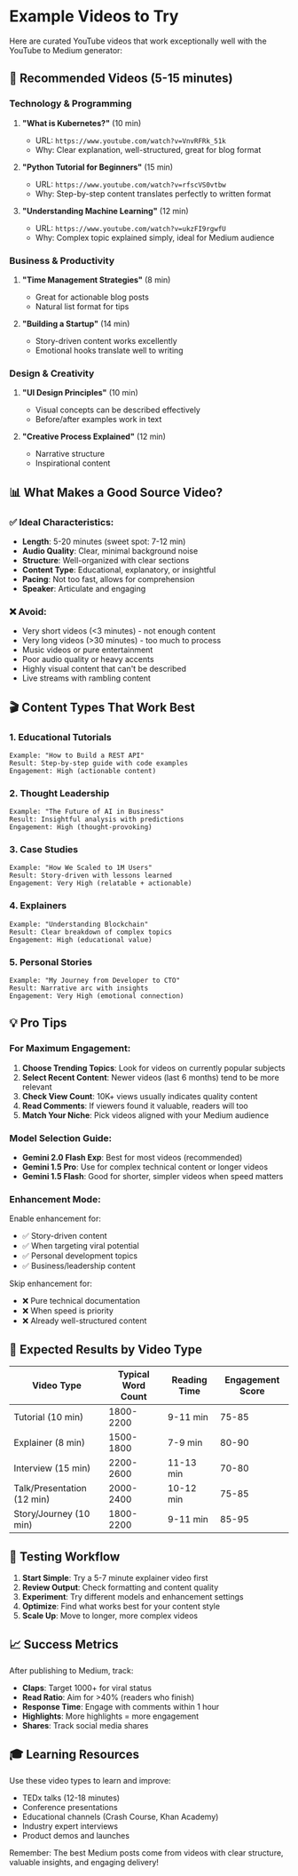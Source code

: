 # Example Videos to Try

Here are curated YouTube videos that work exceptionally well with the YouTube to Medium generator:

## 🎯 Recommended Videos (5-15 minutes)

### Technology & Programming

1. **"What is Kubernetes?"** (10 min)
   - URL: `https://www.youtube.com/watch?v=VnvRFRk_51k`
   - Why: Clear explanation, well-structured, great for blog format

2. **"Python Tutorial for Beginners"** (15 min)
   - URL: `https://www.youtube.com/watch?v=rfscVS0vtbw`
   - Why: Step-by-step content translates perfectly to written format

3. **"Understanding Machine Learning"** (12 min)
   - URL: `https://www.youtube.com/watch?v=ukzFI9rgwfU`
   - Why: Complex topic explained simply, ideal for Medium audience

### Business & Productivity

1. **"Time Management Strategies"** (8 min)
   - Great for actionable blog posts
   - Natural list format for tips

2. **"Building a Startup"** (14 min)
   - Story-driven content works excellently
   - Emotional hooks translate well to writing

### Design & Creativity

1. **"UI Design Principles"** (10 min)
   - Visual concepts can be described effectively
   - Before/after examples work in text

2. **"Creative Process Explained"** (12 min)
   - Narrative structure
   - Inspirational content

## 📊 What Makes a Good Source Video?

### ✅ Ideal Characteristics:

- **Length**: 5-20 minutes (sweet spot: 7-12 min)
- **Audio Quality**: Clear, minimal background noise
- **Structure**: Well-organized with clear sections
- **Content Type**: Educational, explanatory, or insightful
- **Pacing**: Not too fast, allows for comprehension
- **Speaker**: Articulate and engaging

### ❌ Avoid:

- Very short videos (<3 minutes) - not enough content
- Very long videos (>30 minutes) - too much to process
- Music videos or pure entertainment
- Poor audio quality or heavy accents
- Highly visual content that can't be described
- Live streams with rambling content

## 🎬 Content Types That Work Best

### 1. Educational Tutorials
```
Example: "How to Build a REST API"
Result: Step-by-step guide with code examples
Engagement: High (actionable content)
```

### 2. Thought Leadership
```
Example: "The Future of AI in Business"
Result: Insightful analysis with predictions
Engagement: High (thought-provoking)
```

### 3. Case Studies
```
Example: "How We Scaled to 1M Users"
Result: Story-driven with lessons learned
Engagement: Very High (relatable + actionable)
```

### 4. Explainers
```
Example: "Understanding Blockchain"
Result: Clear breakdown of complex topics
Engagement: High (educational value)
```

### 5. Personal Stories
```
Example: "My Journey from Developer to CTO"
Result: Narrative arc with insights
Engagement: Very High (emotional connection)
```

## 💡 Pro Tips

### For Maximum Engagement:

1. **Choose Trending Topics**: Look for videos on currently popular subjects
2. **Select Recent Content**: Newer videos (last 6 months) tend to be more relevant
3. **Check View Count**: 10K+ views usually indicates quality content
4. **Read Comments**: If viewers found it valuable, readers will too
5. **Match Your Niche**: Pick videos aligned with your Medium audience

### Model Selection Guide:

- **Gemini 2.0 Flash Exp**: Best for most videos (recommended)
- **Gemini 1.5 Pro**: Use for complex technical content or longer videos
- **Gemini 1.5 Flash**: Good for shorter, simpler videos when speed matters

### Enhancement Mode:

Enable enhancement for:
- ✅ Story-driven content
- ✅ When targeting viral potential
- ✅ Personal development topics
- ✅ Business/leadership content

Skip enhancement for:
- ❌ Pure technical documentation
- ❌ When speed is priority
- ❌ Already well-structured content

## 🎯 Expected Results by Video Type

| Video Type | Typical Word Count | Reading Time | Engagement Score |
|------------|-------------------|--------------|------------------|
| Tutorial (10 min) | 1800-2200 | 9-11 min | 75-85 |
| Explainer (8 min) | 1500-1800 | 7-9 min | 80-90 |
| Interview (15 min) | 2200-2600 | 11-13 min | 70-80 |
| Talk/Presentation (12 min) | 2000-2400 | 10-12 min | 75-85 |
| Story/Journey (10 min) | 1800-2200 | 9-11 min | 85-95 |

## 🚀 Testing Workflow

1. **Start Simple**: Try a 5-7 minute explainer video first
2. **Review Output**: Check formatting and content quality
3. **Experiment**: Try different models and enhancement settings
4. **Optimize**: Find what works best for your content style
5. **Scale Up**: Move to longer, more complex videos

## 📈 Success Metrics

After publishing to Medium, track:
- **Claps**: Target 1000+ for viral status
- **Read Ratio**: Aim for >40% (readers who finish)
- **Response Time**: Engage with comments within 1 hour
- **Highlights**: More highlights = more engagement
- **Shares**: Track social media shares

## 🎓 Learning Resources

Use these video types to learn and improve:
- TEDx talks (12-18 minutes)
- Conference presentations
- Educational channels (Crash Course, Khan Academy)
- Industry expert interviews
- Product demos and launches

Remember: The best Medium posts come from videos with clear structure, valuable insights, and engaging delivery!
